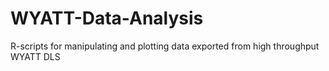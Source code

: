 # WYATT-Data-Analysis
R-scripts for manipulating and plotting data exported from high throughput WYATT DLS
